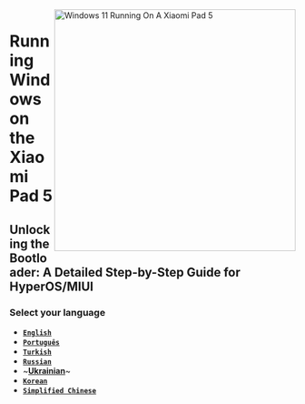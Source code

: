 <img align="right" src="https://raw.githubusercontent.com/erdilS/Port-Windows-11-Xiaomi-Pad-5/main/nabu.png" width="425" alt="Windows 11 Running On A Xiaomi Pad 5">

# Running Windows on the Xiaomi Pad 5

## Unlocking the Bootloader: A Detailed Step-by-Step Guide for HyperOS/MIUI

### Select your language

- [**`English`**](English/unlock-bootloader-en.md)
- [**`Português`**](Portuguese/unlock-bootloader-pt.md)
- [**`Turkish`**](Turkish/unlock-bootloader-tr.md)
- [**`Russian`**](Russian/unlock-bootloader-ru.md)
- ~[**Ukrainian**](Ukrainian/)~
- [**`Korean`**](Korean/unlock-bootloader-ko.md)
- [**`Simplified Chinese`**](Simplified%20Chinese/unlock-bootloader-cn.md)
